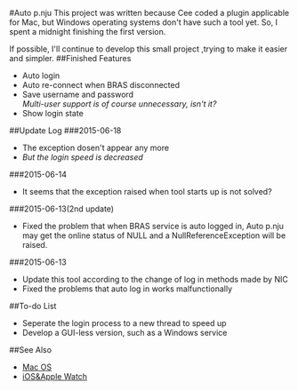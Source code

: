 #Auto p.nju
This project was written because Cee coded a plugin applicable for Mac, but Windows operating systems don't have such a tool yet. So, I spent a midnight finishing the first version.

If possible, I'll continue to develop this small project ,trying to make it easier and simpler.
##Finished Features
* Auto login
* Auto re-connect when BRAS disconnected
* Save username and password  
*Multi-user support is of course unnecessary, isn't it?*
* Show login state

##Update Log
###2015-06-18
* The exception dosen't appear any more
* *But the login speed is decreased*

###2015-06-14
* It seems that the exception raised when tool starts up is not solved?


###2015-06-13(2nd update)
* Fixed the problem that when BRAS service is auto logged in, Auto p.nju may get the online status of NULL and a NullReferenceException will be raised.

###2015-06-13
* Update this tool according to the change of log in methods made by NIC
* Fixed the problems that auto log in works malfunctionally

##To-do List
* Seperate the login process to a new thread to speed up
* Develop a GUI-less version, such as a Windows service

##See Also
* [Mac OS](https://github.com/Cee/PNJU-TodayWidget)
* [iOS&Apple Watch](https://github.com/Cee/PNJU-Watch)
